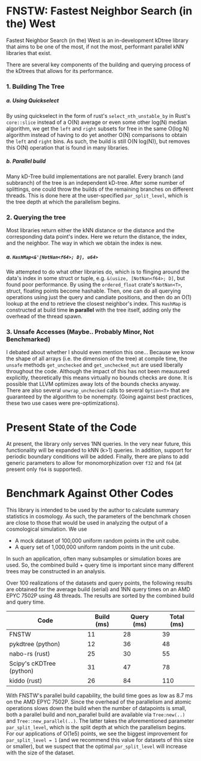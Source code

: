 # FNSTW: Fastest Neighbor Search (in the) West

Fastest Neighbor Search (in the) West is an in-development kDtree library that aims to be one of the most, if not the most, performant parallel kNN libraries that exist.

There are several key components of the building and querying process of the kDtrees that allows for its performance.

### 1. Building The Tree
##### a. Using Quickselect
By using quickselect in the form of rust's `select_nth_unstable_by` in Rust's `core::slice` instead of a O(N) average or even some other log(N) median algorithm, we get the `left` and `right` subsets for free in the same O(log N) algorithm instead of having to do yet another O(N) comparisons to obtain the `left` and `right` bins. As such, the build is still O(N log(N)), but removes this O(N) operation that is found in many libraries.

##### b. Parallel build
Many kD-Tree build implementations are not parallel. Every branch (and subbranch) of the tree is an independent kD-tree. After some number of splittings, one could throw the builds of the remaining branches on different threads. This is done here at the user-specified `par_split_level`, which is the tree depth at which the parallelism begins.

### 2. Querying the tree
Most libraries return either the kNN distance or the distance and the corresponding data point's index. Here we return the distance, the index, and the neighbor. The way in which we obtain the index is new.
##### a. `HashMap<&'[NotNan<f64>; D], u64>`
We attempted to do what other libraries do, which is to flinging around the data's index in some struct or tuple, e.g. `&(usize, [NotNan<f64>; D]`, but found poor performance. By using the `ordered_float` crate's `NotNan<T>`, struct, floating points become hashable. Then, one can do all querying operations using just the query and candiate positions, and then do an O(1) lookup at the end to retrieve the closest neighbor's index. This `HashMap` is constructed at build time **in parallel** with the tree itself, adding only the overhead of the thread spawn.

### 3. Unsafe Accesses (Maybe.. Probably Minor, Not Benchmarked)
I debated about whether I should even mention this one... Because we know the shape of all arrays (i.e. the dimension of the tree) at compile time, the `unsafe` methods `get_unchecked` and `get_unchecked_mut` are used liberally throughout the code. Although the impact of this has not been meausured explicitly, theoretically this means virtually no bounds checks are done. It is possible that LLVM optimizes away lots of the bounds checks anyway. There are also several `unwrap_unchecked` calls to several `Option<T>` that are guaranteed by the algorithm to be nonempty. (Going against best practices, these two use cases were pre-optimizations).


# Present State of the Code
At present, the library only serves 1NN queries. In the very near future, this functionality will be expanded to kNN (k>1) queries. In addition, support for periodic boundary conditions will be added. Finally, there are plans to add generic parameters to allow for monomorphization over `f32` and `f64` (at present only `f64` is supported).


# Benchmark Against Other Codes
This library is intended to be used by the author to calculate summary statistics in cosmology. As such, the parameters of the benchmark chosen are close to those that would be used in analyzing the output of a cosmological simulation. We use 
 - A mock dataset of 100,000 uniform random points in the unit cube.
 - A query set of 1,000,000 uniform random points in the unit cube.

In such an application, often many subsamples or simulation boxes are used. So, the combined build + query time is important since many different trees may be constructed in an analysis.

Over 100 realizations of the datasets and query points, the following results are obtained for the average build (serial) and 1NN query times on an AMD EPYC 7502P using 48 threads. The results are sorted by the combined build and query time.

|  Code | Build (ms)| Query (ms) | Total (ms) |
|---|---|---|---|
| FNSTW| 11 | 28 | 39 |
| pykdtree (python)| 12 | 36 | 48  |
| nabo-rs (rust)| 25 | 30  | 55 |
| Scipy's cKDTree (python) | 31 | 47 | 78 |
| kiddo (rust)| 26 | 84 | 110 |

With FNSTW's parallel build capability, the build time goes as low as 8.7 ms on the AMD EPYC 7502P. Since the overhead of the parallelism and atomic operations slows down the build when the number of datapoints is small, both a parallel build and non_parallel build are available via `Tree:new(..)` and `Tree::new_parallel(..)`. The latter takes the aforementioned parameter `par_split_level`, which is the split depth at which the parallelism begins. For our applications of O(1e5) points, we see the biggest improvement for `par_split_level = 1` (and we recommend this value for datasets of this size or smaller), but we suspect that the optimal `par_split_level` will increase with the size of the dataset.